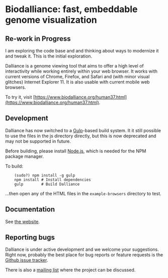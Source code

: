Biodalliance: fast, embeddable genome visualization
=========================

Re-work in Progress
-------------------

I am exploring the code base and and thinking about ways to modernize it and
tweak it. This is the initial exploration. 



Dalliance is a genome viewing tool that aims to offer a high
level of interactivity while working entirely within your web
browser. It works with current versions of Chrome, Firefox, and
Safari and (with minor visual glitches) Internet Explorer 11.  It
is also usable with current mobile web browsers.

To try it, visit [https://www.biodalliance.org/human37.html](https://www.biodalliance.org/human37.html).


Development
-----------

Dalliance has now switched to a [Gulp](http://gulpjs.com/)-based build
system.  It it still possible to use the files in the js directory
directly, but this is now deprecated and may not be supported in future.

Before building, please install [Node.js](http://nodejs.org/), which
is needed for the NPM package manager.

To build:

        (sudo?) npm install -g gulp
        npm install # Install dependencies
        gulp        # Build Dalliance

...then open any of the HTML files in the `example-browsers` directory
to test.


Documentation
-------------

See [the website](https://www.biodalliance.org).

Reporting bugs
--------------

Dalliance is under active development and we welcome your suggestions.
Right now, probably the best place for bug reports or feature requests
is the [Github issue tracker](https://github.com/dasmoth/dalliance/issues).

There is also a [mailing list](https://groups.google.com/forum/#!forum/biodalliance-dev)
where the project can be discussed.
